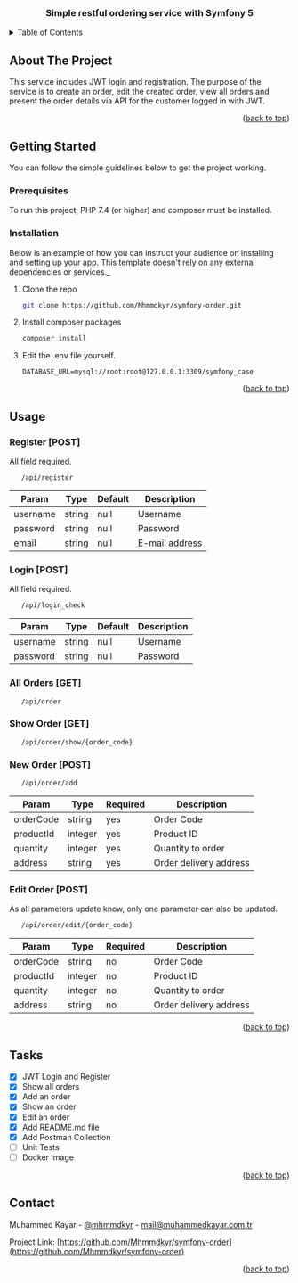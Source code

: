 <br />
<div align="center">
<h3 align="center">Simple restful ordering service with Symfony 5</h3>
</div>

<details>
  <summary>Table of Contents</summary>
  <ol>
    <li>
      <a href="#about-the-project">About The Project</a>
    </li>
    <li>
      <a href="#getting-started">Getting Started</a>
      <ul>
        <li><a href="#prerequisites">Prerequisites</a></li>
        <li><a href="#installation">Installation</a></li>
      </ul>
    </li>
    <li><a href="#usage">Usage</a></li>
    <li><a href="#tasks">Tasks</a></li>
    <li><a href="#contact">Contact</a></li>
  </ol>
</details>

## About The Project

This service includes JWT login and registration. The purpose of the service is to create an order, edit the created order, view all orders and present the order details via API for the customer logged in with JWT.

<p align="right">(<a href="#readme-top">back to top</a>)</p>

## Getting Started

You can follow the simple guidelines below to get the project working.

### Prerequisites

To run this project, PHP 7.4 (or higher) and composer must be installed.

### Installation

Below is an example of how you can instruct your audience on installing and setting up your app. This template doesn't rely on any external dependencies or services._

1. Clone the repo
   ```sh
   git clone https://github.com/Mhmmdkyr/symfony-order.git
   ```
3. Install composer packages
   ```sh
   composer install
   ```
4. Edit the .env file yourself.
   ```
   DATABASE_URL=mysql://root:root@127.0.0.1:3309/symfony_case
   ```

<p align="right">(<a href="#readme-top">back to top</a>)</p>

## Usage

### Register [POST]
All field required.
```
   /api/register
   ```

| Param    | Type   | Default | Description    |
|----------| ------ | ------- |----------------|
| username | string | null    | Username       |
| password | string | null    | Password       |
| email    | string | null    | E-mail address |

### Login [POST]
All field required.
```
   /api/login_check
   ```


| Param    | Type   | Default | Description    |
|----------| ------ | ------- |----------------|
| username | string | null    | Username       |
| password | string | null    | Password       |

### All Orders [GET]
```
   /api/order
   ```

### Show Order [GET]
```
   /api/order/show/{order_code}
   ```

### New Order [POST]
```
   /api/order/add
   ```

| Param     | Type    | Required | Description            |
|-----------|---------|----------|------------------------|
| orderCode | string  | yes      | Order Code             |
| productId | integer | yes      | Product ID             |
| quantity  | integer | yes      | Quantity to order      |
| address   | string  | yes      | Order delivery address |

### Edit Order [POST]
As all parameters update know, only one parameter can also be updated.
```
   /api/order/edit/{order_code}
   ```

| Param     | Type    | Required | Description            |
|-----------|---------|----------|------------------------|
| orderCode | string  | no       | Order Code             |
| productId | integer | no       | Product ID             |
| quantity  | integer | no       | Quantity to order      |
| address   | string  | no       | Order delivery address |


<p align="right">(<a href="#readme-top">back to top</a>)</p>

## Tasks

- [x] JWT Login and Register
- [x] Show all orders
- [x] Add an order
- [x] Show an order
- [x] Edit an order
- [x] Add README.md file
- [x] Add Postman Collection
- [ ] Unit Tests
- [ ] Docker Image

<p align="right">(<a href="#readme-top">back to top</a>)</p>

## Contact

Muhammed Kayar - [@mhmmdkyr](https://twitter.com/mhmmdkyr) - mail@muhammedkayar.com.tr

Project Link: [https://github.com/Mhmmdkyr/symfony-order](https://github.com/Mhmmdkyr/symfony-order)

<p align="right">(<a href="#readme-top">back to top</a>)</p>